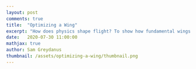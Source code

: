 ```yaml
---
layout: post
comments: true
title:  "Optimizing a Wing"
excerpt: "How does physics shape flight? To show how fundamental wings are, I derive one from scratch by differentiating through a wind tunnel simuation. This my last post in a series about human flight."
date:   2020-07-30 11:00:00
mathjax: true
author: Sam Greydanus
thumbnail: /assets/optimizing-a-wing/thumbnail.png
---
```


<div>
	<style>
		#linkbutton:link, #linkbutton:visited {
		  background-color: rgb(180,180,180);
		  border-radius: 4px;
		  color: white;
		  padding: 6px 0px;
		  width: 150px;
		  text-align: center;
		  text-decoration: none;
		  display: inline-block;
		  text-transform: uppercase;
		  font-size: 13px;
		  margin: 8px;
		}

		#linkbutton:hover, #linkbutton:active {
		  background-color: rgba(160,160,160);
		}

		.playbutton {
		  background-color: rgba(0, 153, 51);
		  /*background-color: rgba(255, 130, 0);*/
		  border-radius: 4px;
		  color: white;
		  padding: 3px 8px;
		  /*width: 60px;*/
		  text-align: center;
		  text-decoration: none;
		  text-transform: uppercase;
		  font-size: 12px;
		  /*display: block;*/
		  /*margin-left: auto;*/
		  margin: 8px 0px;
		  margin-right: auto;
		  min-width:80px;
		}
	</style>
</div>


<div class="imgcap_noborder" style="display: block; margin-left: auto; margin-right: auto; text-align:left; width:70%" >
    <img alt="" src="/assets/optimizing-a-wing/wing_shape.png" onclick="toggleWingShape()" width="300px" id="wingShapeImage" />
    <img alt="" src="/assets/optimizing-a-wing/wing_flow.png" onclick="toggleWingFlow()" width="300px" id="wingFlowImage" />
	<div class="thecap" style="text-align:left"><b>Figure 1:</b> We simulate a wind tunnel, place a rectangular occlusion in it, and then use gradient descent to turn it into a wing. <p style="color:grey; display:inline;">[The images above are videos. Click them to pause or play.]</p></div>
</div>

<div style="display: block; margin-left: auto; margin-right: auto; width:100%; text-align:center;">
	<a href="" id="linkbutton" target="_blank">Read the paper</a>
	<a href="https://colab.research.google.com/drive/1RTsSyr7B3THKVGp_44Oyh7rxBriOHzJ7" id="linkbutton" target="_blank">Run in browser</a>
	<a href="https://github.com/greydanus/optimize_wing" id="linkbutton" target="_blank">Get the code</a>
</div>

Legos are a wonderful meta-toy in that they represent the potential for a near-infinite number of toys depending on how you assemble them. Each brick has structure. But each brick is only interesting to the extent that it can combine with other bricks to form new and more complex structures. So in order to enjoy Legos, you have to figure out how they fit together and come up with a clever way of making the particular toy you have in mind. The open-ended design of Lego bricks lets you build nearly anything you want and this ends up being incredibly satisfying.

As an adult, I find myself appreciating the same things in the physical world that I appreciated in Legos when I was younger. The beauty of the physical world is its simplicity. It’s a special kind of simplicity that, like Lego bricks, allows intricate structures to form on many levels. You see this everywhere you look in nature, across all scales of space and time. In the fractal design of a seashell or the intricate polities of a coral. In the convection of a teacup or the circulation of the atmosphere. And it’s this simple structure that determines the shape and behavior of even the most complicated flying machines.

To see this more clearly, we are going to start from the basic physical laws of airflow and use them to derive the shape of a wing.[^fn1] Since we’re using so few assumptions, the wing shape we come up with will be as fundamental as the physics of the air that swirls around it. This is pretty fundamental. In fact, if an alien species started building flying machines on another planet, my guess is that they would converge on a similar shape.

### Navier-Stokes

We will begin this journey with the [Navier-Stokes equation](https://www.britannica.com/science/Navier-Stokes-equation), which sums up pretty much everything we know about fluid dynamics. It describes how tiny fluid parcels interact with their neighbors. The process of solving fluid dynamics problems comes down to writing out this equation and then deciding which terms we can safely ignore. In our case, we’d like to simulate the flow of air through a wind tunnel so that we can evaluate various wing shapes. Since the pressure differences across a wind tunnel are small, one of the first assumptions we can make is that the air is incompressible. This lets us use the [incompressible form](https://en.wikipedia.org/wiki/Navier%E2%80%93Stokes_equations#Incompressible_flow) of the Navier-Stokes equation:


<span id="longEqnWithSmallScript_A" style="display:block; margin-left:auto;margin-right:auto;text-align:center;">
$$
\underbrace{\frac{\partial \mathbf{u}}{\partial t}}_{\text{velocity update}} ~=~ - \underbrace{(\mathbf{u} \cdot \nabla)\mathbf{u}}_{\text{self-advection}} ~+~ \underbrace{\nu \nabla^2 \mathbf{u}}_{\text{viscous diffusion}} \\
~+~ \underbrace{f}_{\text{velocity $\uparrow$ due to forces}}
$$
</span>
<span id="longEqnWithLargeScript_A" style="display:block; margin-left:auto;margin-right:auto;text-align:center;">
$$
\underbrace{\frac{\partial \mathbf{u}}{\partial t}}_{\text{velocity update}} ~=~ - \underbrace{(\mathbf{u} \cdot \nabla)\mathbf{u}}_{\text{self-advection}} ~+~ \underbrace{\nu \nabla^2 \mathbf{u}}_{\text{viscous diffusion}} ~+~ \underbrace{f}_{\text{velocity $\uparrow$ due to forces}}
$$
</span>

Another term we can ignore is viscous diffusion. Viscous diffusion describes how fluid parcels distribute their momenta due to "sticky" interactions with their neighbors. We would say that a fluid with high viscosity is "thick": common examples include molasses and motor oil. Even though air is much "thinner", viscous interactions still cause a layer of slow-moving air to form along the surface of an airplane wing. However, we can ignore this boundary layer because its contribution to the aerodynamics of the wing is small compared to that of self-advection.

 The final term we can ignore is the forces term, as there will be no external forces on the air once it enters the tunnel. And so we are left with but a hair of the original Navier-Stokes hairball:

$$
\underbrace{\frac{\partial \mathbf{u}}{\partial t}}_{\text{velocity update}} = \underbrace{- (\mathbf{u} \cdot \nabla)\mathbf{u}}_{\text{self-advection ("velocity follows itself")}}
$$

This simple expression describes the effects that really dominate wind tunnel physics. It tells us that _the change in velocity over time is due to the fact that velocity follows itself._

So the entire simulation comes down to two simple rules:
<ul>
	<li>
		• Rule 1: Velocity follows itself <div id="advection_info_toggle" onclick="hideShowAdvection()" style="cursor: pointer;display:inline">(+)</div>
		<ul>
		<div id="advection_info" style="display: none;"><i>The technical term for this effect is <b>self-advection</b>. Advection is when a field, say, of smoke, is moved around by the velocity of a fluid. Self-advection is a special case where the field in question is a velocity field. In principle, a self-advection step is as simple as moving the velocity field according to “x1 = v0*delta_t + x0” at every point on the grid. We can simulate advection over time by repeating this over and over again – this is called Euler integration. The problem with Euler integration is that when you do it on a grid, small numerical errors can accumulate into big ones. There's a related approach called Backward Euler integration which mitigates these errors. In Backward Euler, we use the final velocity rather than the initial velocity to perform advection: the update becomes "x1 = v1*delta_t + x0" instead. Page 8 of <a href="https://drive.google.com/file/d/1upKFdtnM0xcTVxNsPHI1KCvmcanAJheL/view?usp=sharing">this paper</a> gives an intuition for why this is a good idea.</i></div>
		</ul>
	</li>
	<li>
		<!-- <b>Rule 1: Velocity follows itself</b> -->
		• Rule 2: Volume is conserved <div id="projection_info_toggle" onclick="hideShowProjection()" style="cursor: pointer;display:inline">(+)</div>
		<ul>
		<div id="projection_info" style="display: none;"><i>This rule comes from our "incompressibility" assumption. The process of enforcing it is called <b>projection</b>. Since volume is conserved, fluid parcels can only move into positions that their neighbors have recently vacated. This puts a strong constraint on our simulation's velocity field: it needs to be "volume-conserving" or "incompressible". Fortunately, Helmholtz’s theorem tells us that any vector field can be decomposed into an incompressible field and a gradient field, as shown here (taken from <a href="https://drive.google.com/file/d/1upKFdtnM0xcTVxNsPHI1KCvmcanAJheL/view?usp=sharing">this paper</a>):
			<div class="imgcap_noborder" style="display: block; margin-left: auto; margin-right: auto; width:70%">
				<img src="/assets/optimizing-a-wing/decomposition.png" style="width:100%">
			</div>
		One way to make our velocity field incompressible is to find the gradient field and subtract it from the original field, effectively projecting our velocity field onto a volume-conserving manifold. We can solve for the gradient field by using a few iterations of the <a href="https://en.wikipedia.org/wiki/Gauss%E2%80%93Seidel_method">Gauss-Seidel method</a> to solve <a href="https://en.wikipedia.org/wiki/Poisson%27s_equation">Poisson's equation</a>.</i>
		</div>
		</ul>
	</li>
</ul>

### Representing the Wing

<div>
<div style="display:inline">Now that we’ve simplified wind tunnel physics as much as possible, it's time to talk about how to add a wing shape. The wing is an internal boundary, or “occlusion” of the flow. A good way to represent an occlusion is with a mask of zeros and ones. But since the goal of our wind tunnel is to try out different wing shapes, we need our wing to be continuously deformable. So let's allow our mask to take on continuous values between zero and one. Now our wing is semi-permeable in proportion to its mask values.</div> <div id="filter_info_toggle" onclick="hideShowFilter()" style="cursor: pointer;display:inline">(+)</div>
</div>


<div id="filter_info" style="display: none;"><i><b>A note on filtering.</b> In practice, the wing is still not quite continuously deformable. Big differences in the mask at neighboring grid points can lead to sharp boundary conditions and non-physical airflows around the mask. One way to reduce this effect is to apply a Gaussian filter to the flow around the edge of the mask so as to prevent these grid-level pathologies. This same technique is used to avoid grid-scale artifacts in <a href="https://doi.org/10.1007/s00158-010-0594-7">topology optimization</a>, <a href="https://web.stanford.edu/group/ctr/ResBriefs03/gullbrand.pdf">large</a> <a href="https://doi.org/10.1063/1.3485774">eddy simulations</a>, and <a href="https://graphics.stanford.edu/courses/cs468-03-fall/Papers/Levin_MovingLeastSquares.pdf">3D graphics</a>.</i></div>

<div class="imgcap" style="display: block; margin-left: auto; margin-right: auto; width:99.9%">
  <div style="width:19.5%; min-width:150px; display: inline-block; vertical-align: top;">
    <img src="/assets/optimizing-a-wing/mask/mask_0.00.png" style="width:100%">
    <div style="text-align: left;">Mask = 0.0</div>
  </div>
    <div style="width:19.5%; min-width:150px; display: inline-block; vertical-align: top;">
    <img src="/assets/optimizing-a-wing/mask/mask_0.05.png" style="width:100%">
    <div style="text-align: left;">Mask = 0.05</div>
  </div>
    <div style="width:19.5%; min-width:150px; display: inline-block; vertical-align: top;">
    <img src="/assets/optimizing-a-wing/mask/mask_0.12.png" style="width:100%">
    <div style="text-align: left;">Mask = 0.12</div>
  </div>
  <div style="width:19.5%; min-width:150px; display: inline-block; vertical-align: top;">
    <img src="/assets/optimizing-a-wing/mask/mask_0.50.png" style="width:100%">
    <div style="text-align: left;">Mask = 0.5</div>
  </div>
  <div style="width:19.5%; min-width:150px; display: inline-block; vertical-align: top;">
    <img src="/assets/optimizing-a-wing/mask/mask_1.00.png" style="width:100%">
    <div style="text-align: left;">Mask = 1.0</div>
  </div>
</div>

We have succeeded in simulating a wind tunnel in just about 100 lines of code.[^fn2] Now let's use it to optimize a wing. There are many qualities that one could look for in a good wing, but let’s begin with the most straightforward: we want it to convert horizontal air velocity into upward force as efficiently as possible. We can measure this ability using something called the lift-drag ratio, where "lift" measures the wing's upward force and "drag" measures the wing's efficiency. Since "change in downward airflow" in the tunnel is proportional to the upward force on the wing, we can use it as a proxy for lift. Likewise, "change in rightward airflow" is a good proxy for drag.

$$
\begin{align}
    \frac{\text{lift}}{\text{drag}} &= \frac{-\text{change in downward airflow}}{\text{change in rightward airflow}}\\
    &= \frac{-\big ( v_y(t)-v_y(0) \big )}{v_x(t)-v_x(0)}
\end{align}
$$

### Optimization

<div>
<div style="display:inline">At this point, we have identified physical constraints and an objective. In the big picture, our goal is to change the wing mask so as to increase its overall lift-drag ratio as much as possible. The way to do this is to follow the gradient of the objective with respect to the wing shape. Luckily for us, there is a clever tool called Autograd which can compute that gradient analytically. Once we have the gradient, all we have to do is take incremental steps in that direction until we don’t see additional improvements. When this process of gradient ascent is over, we can hope to see a wing.</div> <div id="autograd_info_toggle" onclick="hideShowAutograd()" style="cursor: pointer;display:inline">(+)</div>
</div>

<div id="autograd_info" style="display: none;"><i><b>A note on Autograd.</b> Amazingly, every mathematical operation we've described so far – from the wing masking operation to the advection and projection functions, to the lift-drag ratio – is differentiable. This is why we can use Autograd to compute the analytic gradient. Autograd uses <a href="https://en.wikipedia.org/wiki/Automatic_differentiation">automatic differentiation</a>, closely related to the <a href="http://www.dolfin-adjoint.org/en/latest/documentation/maths/2-problem.html">adjoint method</a>, to propagate gradient information backwards through the simulation until it reaches the parameters of the wing mask. We can do all of this in a one-line function transformation: <code>grad_fn = autograd.value_and_grad(get_lift_drag_ratio)</code>.</i></div>

So let’s review. Our goal is to simulate a wind tunnel and use it to derive a wing shape. We began by writing down the general Navier-Stokes equation and eliminating irrelevant terms: all of them but self-advection. Next, we figured out how to put a continuously-deformable occlusion in the center of the tunnel. Finally, we wrote down an equation for what a good wing should do and discussed how to optimize it. Now it is time to put everything together in about 200 lines of code and run the optimization to see what we get…

<div class="imgcap_noborder" style="display: block; margin-left: auto; margin-right: auto; width:40%; min-width: 300px">
	<img alt="" src="/assets/optimizing-a-wing/wing.png" onclick="toggleBasicWing()" id="basicWing" />
	<p style="color:grey; display:inline;">[Click to pause or play.]</p>
</div>

Sure enough, we get a beautiful little wing 😊. Of all possible shapes, this is the very best one for creating efficient lift in our wind tunnel. This wing is definitely a toy solution since our simulation is coarse and not especially accurate. However, with a few simple improvements, we’d be able to design a real airplane wing this way.

We’d just need to:
1. Simulate in 3D instead of 2D
2. Use a mesh parameterization instead of a grid
3. Make the flow laminar and compressible

Aside from these improvements, the overall principle is much the same.[^fn14] In both cases, we write down some words and symbols, turn them into code, and use the code to shape our wing. The fact that we can do all of this without ever building a physical wing makes it feel a bit like magic. But the proof is in the pudding, for when we [put these wings on airplanes](http://aero-comlab.stanford.edu/Papers/jameson-cincin-pm.pdf#page=36) and trust them with our lives, they carry us safely to our destinations.[^fn3]

Just like the real wind tunnels of the 1900's, these simulated wind tunnels need to go through lots of debugging before we can trust them. In fact, while building this demo I discovered all sorts of ways that things could go wrong. Some of the most amusing bloopers happened while I was trying to get the optimization code dialed in.

<div class="imgcap_noborder" style="display: block; margin-left: auto; margin-right: auto; width:100%">
	<img src="/assets/optimizing-a-wing/sim_bloopers.png" style="width:100%">
</div>

Several of these bloopers are just plain dreadful. But others are reasonable - if unexpected - solutions. I think the “two wing” solution is particularly fun. It was entirely unexpected and yet there’s a good precedent for it, in that biplanes have the same two-wing structure. This surprising result is a consequence of our demo’s extreme simplicity. This simplicity makes the design space more open-ended and permits all sorts of interesting accidents to occur.

### The Manifold of Solutions

In fact, the problem of designing a good wing is so open-ended that there are actually many valid solutions. Sometimes we’ll care more about a wing that is optimal at high speeds and other times we’ll want one that’s optimal at low speeds. Maybe we’ll want a particularly thick wing so as to accommodate a large fuselage. Or, we might want to keep the mass of the wing low so as to reduce weight. In order to take all these possibilities into account, perhaps we should try solving for a whole manifold of solutions.

<div class="imgcap_noborder" style="display: block; margin-left: auto; margin-right: auto; width:60%; min-width: 300px">
	<img src="/assets/optimizing-a-wing/sim_manifold.png" style="width:100%">
</div>

Most people won’t be shocked by the idea that design problems are open-ended. However, there are many ways in which we ignore the open-ended nature of the real world. We do this in order to turn complicated problems into simpler ones. Some examples incude measuring academic ability by test scores or social influence by followers.

But nature is different. Nature takes a consummate joy in variation. It’s easy to see this by looking at the remarkable variety of wing shapes in birds.[^fn4] Some birds have wings with low aspect ratios that enable and quick, agile flight patterns. Others, like the albatross, have high aspect ratios for extreme efficiency. Still others, like the common raven, are good all-around fliers. This speciation is beginning to occur in modern aircraft as well. We have surveillance planes built for speed and stealth, short-winged bush planes built for maneuverability, and massive commercial airliners built for efficiency.[^fn5]

<div class="imgcap" style="display: block; margin-left: auto; margin-right: auto; width:99.9%">
  <div style="width:36.4815%; min-width:200px; display: inline-block; vertical-align: top;">
    <img src="/assets/optimizing-a-wing/bird_shapes.png" style="width:100%">
    <div style="text-align: left;">Bird species plotted by wing pointedness (horizontal axis) and wingtip convexity (vertical axis). Each point represents a species; seven species are highlighted and named as examples.</div>
  </div>
  <div style="width:62.073%; min-width:300px; display: inline-block; vertical-align: top;">
    <img src="/assets/optimizing-a-wing/norberg2002.png" style="width:100%">
    <div style="text-align:left;">Aspect ratio vs. wing loading index, made independent of size, in some birds, airplanes, a hang-glider, a butterfly, and a maple seed. Bats have a similar aspect ratio range compared to birds but slightly lower wing loadings because their tail membrane area is integrated in the wing area.</div>
  </div>
</div>

Perhaps less intuitively, a single bird is capable of a huge range of wing shapes. The falcon, for example, uses different wing shapes for soaring, diving, turning, and landing. Its wings are not a static things, but rather deformable, dynamic objects which are constantly adapting to their surroundings. And once again, we are beginning to see the same thing happen in modern aircrafts. The Boeing 747, for example, has a triple-slotted wing design that lets pilots reconfigure the overall wing shape for takeoff, cruising, and landing.

<div class="imgcap" style="display: block; margin-left: auto; margin-right: auto; width:99.9%">
  <div style="width:55%; min-width:250px; display: inline-block; vertical-align: top;">
    <img src="/assets/optimizing-a-wing/bird_morph.png" style="width:100%">
  </div>
  <div style="width:44.3%; min-width:250px; display: inline-block; vertical-align: top;">
    <img src="/assets/optimizing-a-wing/plane_morph.png" style="width:100%">
  </div>
</div>

### Quality-Diversity

In machine learning, the idea that some problems have more than one solution is called <i>open-endedness</i>. In response to this idea, researchers have developed a variety of [quality-diversity](https://quality-diversity.github.io/) algorithms which solve for a [pareto frontier](https://en.wikipedia.org/wiki/Pareto_efficiency) of diverse but equally-valid solutions. This is still a fledgling area of research (ha), but notable works include MAP-elites[^fn6] [^fn7] and POET.[^fn8] Jeff Clune has a good discussion of these things in his <a href="https://icml.cc/media/Slides/icml/2019/halla(10-09-15)-10-09-15-4336-recent_advances.pdf">ICML 2019 tutorial</a>.

The same ideas have begun to percolate through the reinforcement learning literature as well. A number of recent papers have examined the effects of self-play and league play on how RL agents learn.[^fn15] [^fn9] [^fn10] It turns out that, in order to find a stable [Nash equilibrium](https://en.wikipedia.org/wiki/Nash_equilibrium), one must have a diverse set of agents that continually exploit each others' weaknesses. The core idea is that when you make a population of agents (and their objectives) more diverse, the best-performing agents in that population tend to become more robust.

Another way to look at open-endedness is that it allows you to change your environment as you pursue your objective. And in changing your environment, you may alter your original objective, producing a continual cycle of new environments and objectives. You can see this in 20th century aeronautics: the engineers who figured out how to fly at subsonic speeds earned themselves an entirely new challenge – that of designing airplanes in the supersonic regime. This bootstrapping effect, where problems and solutions feed off one another, produces an endless frontier of new problems worth exploring.[^fn11]

<div class="imgcap" style="display: block; margin-left: auto; margin-right: auto; width:99.9%">
  <div style="width:62.279%; min-width:300px; display: inline-block; vertical-align: top;">
    <img src="/assets/optimizing-a-wing/map-elites.png" style="width:100%">
    <div style="text-align: left;">Visualizing a large population of soft robots trained on a locomotion task. Each pixel corresponds to a different robot and its color corresponds to relative performance (brighter is better). Each voxel of the robot can be either bone, muscle, or empty. Some example robot shapes are plotted around the edges of the figure. Figure from the <a href="https://arxiv.org/abs/1504.04909">MAP-Elites paper</a>.</div>
  </div>
  <div style="width:35.28%; min-width:200px; display: inline-block; vertical-align: top;">
    <img src="/assets/optimizing-a-wing/starcraft.png" style="width:100%">
    <div style="text-align:left;">A population of RL agents trained to play StarCraft. The MaNa agent competed against <a href="https://liquipedia.net/starcraft2/MaNa">MaNa</a>. Dot sizes represent probability of being selected to play against MaNa agent. Fig. is from <a href="https://deepmind.com/blog/article/alphastar-mastering-real-time-strategy-game-starcraft-ii">AlphaStar article</a>.</div>
  </div>
<!--   <div style="width:15.1%; min-width:150px; display: inline-block; vertical-align: top;">
    <img src="/assets/optimizing-a-wing/rock-paper-scissors.png" style="width:100%">
    <div style="text-align:left;">The progression of notable airfoils developed by national labs between 1915 and 1945.</div>
  </div> -->
</div>

That much novelty is a good thing, but it’s also dangerous. If your aim changes too often, it's easy to forget what you've learned and begin chasing your own tail. In machine learning, this sort of thing happens when a neural network "[catastrophically forgets](https://en.wikipedia.org/wiki/Catastrophic_interference)" one skill while trying to learn another. In engineering, people call it "reinventing the wheel." Regardless, it's preferable to aim at something new and better. So how can we avoid wandering back into the past?

<!-- That much novelty is a good thing, but it’s also dangerous. If your aim changes too often, it's easy to forget what you've learned and begin chasing your own tail. In the final sentence of _The Great Gatsby_, the narrator muses: "So we beat on, boats against the current, borne back ceaselessly into the past." This lyrical conclusion conceals a subtle warning: if you're not careful, the past will repeat itself. This is not good for us. And it's not good for optimizing machine learning models or wing designs. We'd prefer to continually aim at something new and inspiring. So how can we avoid wandering back into the past? -->

### The Desire to Fly

The answer is that the optimization function is never the full story. When we write down an optimization function like we did for the wing demo, our minds have a vague desire to form a wing shape. Behind that, there is a desire to fly, and behind that – perhaps – a desire for freedom, and behind that, what? The paradox of an objective function is that it always seems to have a grander desire behind it. And the deeper desires don’t change as quickly. Even as the early aviators progressed from wingsuits to gliders to planes, they retained the same fundamental desire for flight. As they shaped technology, they shaped their particular desires. And as they shaped their particular desires, they shaped themselves. But it was the desire to fly that put all of this into motion.

Indeed, the desire to fly shaped the early aviators as much as they, in turn, shaped the world. In pursuit of flight, they had to discipline themselves and spend years perfecting their craft. They had to become pragmatists to ensure that their lofty dreams would survive. There is a sense in which you and I must do the same. All of us are shaped by the desires we aim at. Our prefrontal cortex is constantly inhibiting or exciting lower brain regions. Each of these regions involves a different set of desires: food, sleep, sex, exercise, safety, curiosity, power, affection, and more. We can choose which of these to aim at. It’s a core part of free will, for in choosing which desires to act on, we choose the person we will become.

<div class="imgcap_noborder">
  <img src="/assets/desire-to-fly/hummingbird.png" style="width:20%;min-width:150px;">
</div>

Like a hermit crab, we are born with desires that our body cannot satisfy, and thus we must venture out into the world, build things, and make them part of who we are. But we differ from the hermit crab in one important way. While he seeks out a shell because he wants safety, we seek flight because we want freedom, adventure, and change. We are not trying to stay the same, but rather we are aiming for a future that is different and better. Freedom, adventure, and change is what made us a flying species in the first place and it will propel us even higher tomorrow. So long as we have the desire to fly.

<!-- So we beat on, wings angled into the wind, borne ceaselessly into the future. -->

## Footnotes

[^fn1]: Note: the code and overall approach to optimizing a wing in a fluid simulation is built on [this Autograd example](https://github.com/HIPS/autograd/blob/master/examples/fluidsim/wing.png).
[^fn2]: Our simulation is based on: Stam, Jos. [Real-Time Fluid Dynamics for Games](https://drive.google.com/file/d/1upKFdtnM0xcTVxNsPHI1KCvmcanAJheL/view). _Proceedings of the Game Developer Conference_, 2003.
[^fn3]: Jameson, Antony and Vassberg, John. [Computational fluid dynamics for aerodynamic design - Its current and future impact](https://doi.org/10.2514/6.2001-538), _American Institute of Aeronautics & Astronautics_, 2012.
[^fn4]: Lockwood, Rowan and Swaddle, John P. and Rayner, Jeremy M. V. [Avian Wingtip Shape Reconsidered: Wingtip Shape Indices and Morphological Adaptations to Migration](https://doi.org/10.2307/3677110), _Journal of Avian Biology_ Vol. 29, No. 3, pp. 273-292, 1998.
[^fn5]: Norberg, Ulla M. Lindhe. [Structure, Form, and Function of Flight in Engineering and the Living World](https://doi.org/10.1002/jmor.10013). _Journal of Morphology_, 2002.
[^fn6]: Mouret, Jean-Baptiste and Clune, Jeff. [Illuminating search spaces by mapping elites](https://arxiv.org/abs/1504.04909). _ArXiv preprint_, 2015.
[^fn7]: Cully, Antoine and Clune, Jeff and Taraporeand, Danesh and Mouret, Jean-Baptiste. [Robots that can adapt like animals](https://www.nature.com/articles/nature14422). _Nature_, 2015.
[^fn8]: Wang, Rui and Lehman, Joel and Rawal, Aditya and Zhi, Jiale and Li, Yulun and Clune, Jeff, Stanley, Kenneth O. [Enhanced POET: Open-ended Reinforcement Learning through Unbounded Invention of Learning Challenges and their Solutions](https://arxiv.org/abs/2003.08536). _International Conference on Machine Learning (ICML)_, 2020.
[^fn9]: Czarnecki, Wojciech Marian, et al. [Real World Games Look Like Spinning Tops](https://arxiv.org/abs/2004.09468). _arXiv preprint arXiv:2004.09468_, 2020.
[^fn10]: Vinyals, O., Babuschkin, I., Czarnecki, W.M. et al. [Grandmaster level in StarCraft II using multi-agent reinforcement learning](https://doi.org/10.1038/s41586-019-1724-z). Nature 575, 350–354 (2019).
[^fn11]: This is the intuition behind [emergence](https://en.wikipedia.org/wiki/Emergence) in complexity theory. Emergence makes the most sense in the context of physics because toy examples are easy to isolate. Phil Anderson does a good job explaining a few of these examples in his article "[More is Different](http://robotics.cs.tamu.edu/dshell/cs689/papers/anderson72more_is_different.pdf)."
[^fn13]: See also the myth of [Sisyphus](https://en.wikipedia.org/wiki/Sisyphus).
[^fn14]: See [this online textbook page](https://optimization.mccormick.northwestern.edu/index.php/Wing_Shape_Optimization) for an overview of full-scale wing optimization techniques.
[^fn15]: Balduzzi, David, et al. [Open-ended Learning in Symmetric Zero-sum Games](https://arxiv.org/abs/1901.08106). arXiv preprint arXiv:1901.08106 (2019).

<script language="javascript">
	function toggleWingShape() {

		path = document.getElementById("wingShapeImage").src
	    if (path.split('/').pop() == "wing_shape.png") {
	        document.getElementById("wingShapeImage").src = "/assets/optimizing-a-wing/wing_shape.gif";
	    } else {
	        document.getElementById("wingShapeImage").src = "/assets/optimizing-a-wing/wing_shape.png";
	    }
	}
</script>

<script language="javascript">
	function toggleWingFlow() {

		path = document.getElementById("wingFlowImage").src
	    if (path.split('/').pop() == "wing_flow.png") {
	        document.getElementById("wingFlowImage").src = "/assets/optimizing-a-wing/wing_flow.gif";
	    } else {
	        document.getElementById("wingFlowImage").src = "/assets/optimizing-a-wing/wing_flow.png";
	    }
	}

function toggleBasicWing() {

    path = document.getElementById("basicWing").src
      if (path.split('/').pop() == "wing.png") {
          document.getElementById("basicWing").src = "/assets/optimizing-a-wing/wing_flow.gif";
      } else {
          document.getElementById("basicWing").src = "/assets/optimizing-a-wing/wing.png";
      }
  }

function hideShowAdvection() {
  var x = document.getElementById("advection_info");
  var y = document.getElementById("advection_info_toggle");
  if (x.style.display === "none") {
    x.style.display = "inline"; y.textContent = "(–)"
  } else {
    x.style.display = "none"; y.textContent = "(+)"
  }
}
function hideShowProjection() {
  var x = document.getElementById("projection_info");
  var y = document.getElementById("projection_info_toggle");
  if (x.style.display === "none") {
    x.style.display = "inline"; y.textContent = "(–)"
  } else {
    x.style.display = "none"; y.textContent = "(+)"
  }
}
function hideShowFilter() {
  var x = document.getElementById("filter_info");
  var y = document.getElementById("filter_info_toggle");
  if (x.style.display === "none") {
    x.style.display = "inline"; y.textContent = "(–)"
  } else {
    x.style.display = "none"; y.textContent = "(+)"
  }
}
function hideShowAutograd() {
  var x = document.getElementById("autograd_info");
  var y = document.getElementById("autograd_info_toggle");
  if (x.style.display === "none") {
    x.style.display = "inline"; y.textContent = "(–)"
  } else {
    x.style.display = "none"; y.textContent = "(+)"
  }
}
</script>


<script>
    function getBrowserSize(){
       var w, h;

         if(typeof window.innerWidth != 'undefined')
         {
          w = window.innerWidth; //other browsers
          h = window.innerHeight;
         } 
         else if(typeof document.documentElement != 'undefined' && typeof      document.documentElement.clientWidth != 'undefined' && document.documentElement.clientWidth != 0) 
         {
          w =  document.documentElement.clientWidth; //IE
          h = document.documentElement.clientHeight;
         }
         else{
          w = document.body.clientWidth; //IE
          h = document.body.clientHeight;
         }
       return {'width':w, 'height': h};
}

if(parseInt(getBrowserSize().width) < 600){
 document.getElementById("longEqnWithLargeScript_A").style.display = "none";
}
if(parseInt(getBrowserSize().width) > 600){
 document.getElementById("longEqnWithSmallScript_A").style.display = "none";
}
</script>